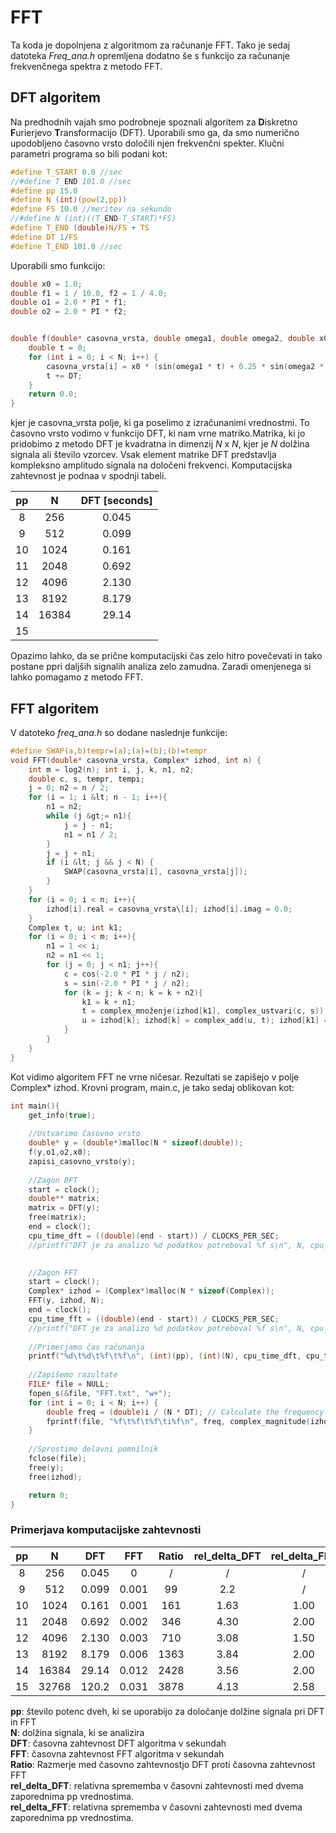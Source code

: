 # FFT

Ta koda je dopolnjena z algoritmom za računanje FFT. Tako je sedaj datoteka *Freq_ana.h* opremljena dodatno še s funkcijo za računanje frekvenčnega spektra z metodo FFT.

## DFT algoritem

Na predhodnih vajah smo podrobneje spoznali algoritem za **D**iskretno **F**urierjevo **T**ransformacijo (DFT). Uporabili smo ga, da smo numerično upodobljeno časovno vrsto določili njen frekvenčni spekter. Klučni parametri programa so bili podani kot:
```c
#define T_START 0.0 //sec
//#define T_END 101.0 //sec
#define pp 15.0
#define N (int)(pow(2,pp))
#define FS 10.0 //meritev na sekundo
//#define N (int)((T_END-T_START)*FS) 
#define T_END (double)N/FS + TS
#define DT 1/FS
#define T_END 101.0 //sec
```

Uporabili smo funkcijo:
```c
double x0 = 1.0;
double f1 = 1 / 10.0, f2 = 1 / 4.0;
double o1 = 2.0 * PI * f1;
double o2 = 2.0 * PI * f2;


double f(double* casovna_vrsta, double omega1, double omega2, double x0) {
	double t = 0;
	for (int i = 0; i < N; i++) {
		casovna_vrsta[i] = x0 * (sin(omega1 * t) + 0.25 * sin(omega2 * t));
		t += DT;
	}
	return 0.0;
}
```

kjer je casovna_vrsta polje, ki ga poselimo z izračunanimi vrednostmi. To časovno vrsto vodimo v funkcijo DFT, ki nam vrne matriko.Matrika, ki jo pridobimo z metodo DFT je kvadratna in dimenzij $N$ x $N$, kjer je $N$ dolžina signala ali število vzorcev. Vsak element matrike DFT predstavlja kompleksno amplitudo signala na določeni frekvenci. Komputacijska zahtevnost je podnaa v spodnji tabeli.

| pp | N     | DFT \[seconds\] |
|:--:|:-----:|:---------------:|
| 8  | 256   | 0.045           |
| 9  | 512   | 0.099           |
| 10 | 1024  | 0.161           |
| 11 | 2048  | 0.692           |
| 12 | 4096  | 2.130           |
| 13 | 8192  | 8.179           |
| 14 | 16384 | 29.14           |
| 15 |       |                 |

Opazimo lahko, da se prične komputacijski čas zelo hitro povečevati in tako postane ppri daljših signalih analiza zelo zamudna. Zaradi omenjenega si lahko pomagamo z metodo FFT.

## FFT algoritem

V datoteko *freq_ana.h* so dodane naslednje funkcije:
```c
#define SWAP(a,b)tempr=(a);(a)=(b);(b)=tempr 
void FFT(double* casovna_vrsta, Complex* izhod, int n) { 
    int m = log2(n); int i, j, k, n1, n2;
    double c, s, tempr, tempi;
    j = 0; n2 = n / 2;
    for (i = 1; i &lt; n - 1; i++){
        n1 = n2;
        while (j &gt;= n1){
            j = j - n1;
            n1 = n1 / 2;
        }
        j = j + n1;
        if (i &lt; j && j < N) {
            SWAP(casovna_vrsta[i], casovna_vrsta[j]);
        }
    }
    for (i = 0; i < n; i++){
        izhod[i].real = casovna_vrsta\[i]; izhod[i].imag = 0.0;
    }
    Complex t, u; int k1; 
    for (i = 0; i < m; i++){
        n1 = 1 << i;
        n2 = n1 << 1;
        for (j = 0; j < n1; j++){
            c = cos(-2.0 * PI * j / n2);
            s = sin(-2.0 * PI * j / n2);
            for (k = j; k < n; k = k + n2){
                k1 = k + n1;
                t = complex_množenje(izhod[k1], complex_ustvari(c, s));
                u = izhod[k]; izhod[k] = complex_add(u, t); izhod[k1] = complex_sub(u, t);
            }
        }
    }
}
```
Kot vidimo algoritem FFT ne vrne ničesar. Rezultati se zapišejo v polje Complex* izhod. Krovni program, main.c, je tako sedaj oblikovan kot:
```c
int main(){
	get_info(true);
    
    //Ustvarimo časovno vrsto
	double* y = (double*)malloc(N * sizeof(double));
	f(y,o1,o2,x0);
	zapisi_casovno_vrsto(y);
    
    //Zagon DFT
	start = clock();
	double** matrix;
	matrix = DFT(y);
	free(matrix);
	end = clock();
	cpu_time_dft = ((double)(end - start)) / CLOCKS_PER_SEC;
	//printf("DFT je za analizo %d podatkov potreboval %f s\n", N, cpu_time);

    
    //Zagon FFT
	start = clock();
	Complex* izhod = (Complex*)malloc(N * sizeof(Complex));
	FFT(y, izhod, N);
	end = clock();
	cpu_time_fft = ((double)(end - start)) / CLOCKS_PER_SEC;
	//printf("DFT je za analizo %d podatkov potreboval %f s\n", N, cpu_time);
    
    //Primerjamo čas računanja
	printf("%d\t%d\t%f\t%f\n", (int)(pp), (int)(N), cpu_time_dft, cpu_time_fft);
    
    //Zapišemo razultate
	FILE* file = NULL;
	fopen_s(&file, "FFT.txt", "w+");
	for (int i = 0; i < N; i++) {
		double freq = (double)i / (N * DT); // Calculate the frequency
		fprintf(file, "%f\t%f\t%f\ti%f\n", freq, complex_magnitude(izhod[i]), izhod[i].real, izhod[i].imag);
	}
    
    //Sprostimo delavni pomnilnik
	fclose(file);
	free(y);
	free(izhod);

	return 0;
}
```

### Primerjava komputacijske zahtevnosti

| pp |    N  |	DFT   |	FFT   | Ratio | rel_delta_DFT |	rel_delta_FFT |
|:--:|:-----:|:------:|:-----:|:-----:|:-------------:|:-------------:|
| 8  | 256   |	0.045 |	0     |    /  |      /        |       /       |
| 9  | 512   |	0.099 |	0.001 |	  99  |	    2.2       |       /       |
| 10 | 1024  |	0.161 |	0.001 |	 161  |	    1.63      |       1.00    |
| 11 | 2048  |	0.692 |	0.002 |	 346  |	    4.30      |       2.00    |
| 12 | 4096  |	2.130 |	0.003 |	 710  |	    3.08      |       1.50    |
| 13 | 8192  |	8.179 |	0.006 |	 1363 |	    3.84      |       2.00    |
| 14 | 16384 |	29.14 |	0.012 |	 2428 |	    3.56      |       2.00    |
| 15 | 32768 |	120.2 |	0.031 |	 3878 |	    4.13      |       2.58    |

**pp**: število potenc dveh, ki se uporabijo za določanje dolžine signala pri DFT in FFT<br>
**N**: dolžina signala, ki se analizira<br>
**DFT**: časovna zahtevnost DFT algoritma v sekundah<br>
**FFT**: časovna zahtevnost FFT algoritma v sekundah<br>
**Ratio**: Razmerje med časovno zahtevnostjo DFT proti časovna zahtevnost FFT<br>
**rel_delta_DFT**: relativna sprememba v časovni zahtevnosti med dvema zaporednima pp vrednostima.<br>
**rel_delta_FFT**: relativna sprememba v časovni zahtevnosti med dvema zaporednima pp vrednostima.<br>
